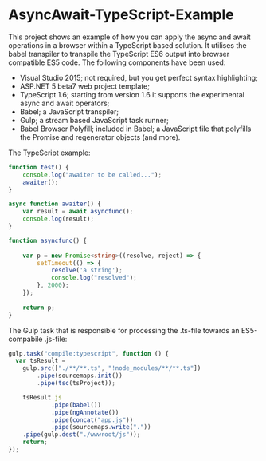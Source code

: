 # AsyncAwait-TypeScript-Example
This project shows an example of how you can apply the async and await operations in a browser within a TypeScript based solution.
It utilises the babel transpiler to transpile the TypeScript ES6 output into browser compatible ES5 code.
The following components have been used:
* Visual Studio 2015; not required, but you get perfect syntax highlighting;
* ASP.NET 5 beta7 web project template;
* TypeScript 1.6; starting from version 1.6 it supports the experimental async and await operators;
* Babel; a JavaScript transpiler;
* Gulp; a stream based JavaScript task runner;
* Babel Browser Polyfill; included in Babel; a JavaScript file that polyfills the Promise and regenerator objects (and more). 

The TypeScript example:
```typescript
function test() {
    console.log("awaiter to be called...");
    awaiter();    
}

async function awaiter() {
    var result = await asyncfunc();
    console.log(result);
}

function asyncfunc() {
    
    var p = new Promise<string>((resolve, reject) => {
        setTimeout(() => {
            resolve('a string');
            console.log("resolved");
        }, 2000);
    });
    
    return p;
}
```

The Gulp task that is responsible for processing the .ts-file towards an ES5-compabile .js-file:
```javascript
gulp.task("compile:typescript", function () {
  var tsResult =
    gulp.src(["./**/**.ts", "!node_modules/**/**.ts"])
        .pipe(sourcemaps.init())
        .pipe(tsc(tsProject));

	tsResult.js
		    .pipe(babel())            
    	    .pipe(ngAnnotate())
            .pipe(concat("app.js"))
	    	.pipe(sourcemaps.write("."))
	.pipe(gulp.dest("./wwwroot/js"));
	return;
});
```
	
